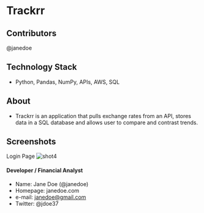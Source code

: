 # Trackrr

## Contributors

@janedoe

## Technology Stack

- Python, Pandas, NumPy, APIs, AWS, SQL

## About

- Trackrr is an application that pulls exchange rates from an API, stores data in a SQL database and allows user to compare and contrast trends.

## Screenshots

Login Page
![shot4](/dir_assets/shot1.png)


#### Developer / Financial Analyst

- Name: Jane Doe (@janedoe)
- Homepage: janedoe.com
- e-mail: janedoe@gmail.com
- Twitter: @jdoe37

